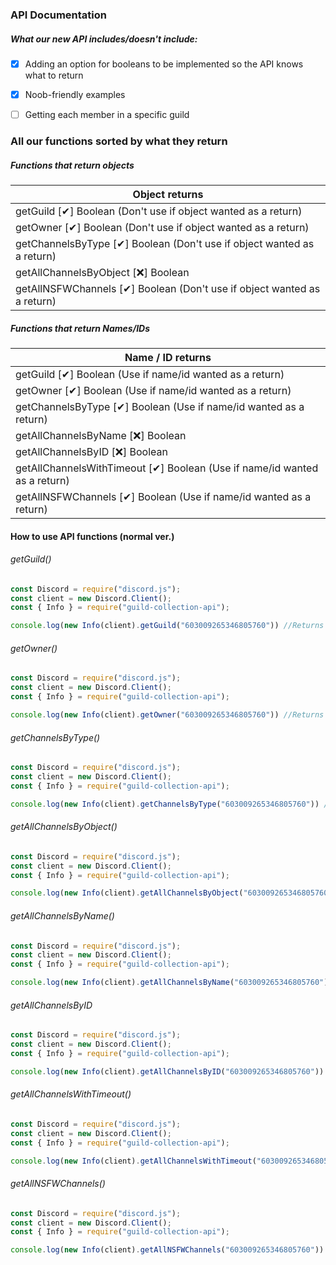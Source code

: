 ### API Documentation

##### What our new API includes/doesn't include:

- [x] Adding an option for booleans to be implemented so the API knows what to return
- [x] Noob-friendly examples
- [ ] Getting each member in a specific guild


### All our functions sorted by what they return

##### Functions that return objects

Object returns |
---------------|
getGuild [✔] Boolean (Don't use if object wanted as a return) |
getOwner [✔] Boolean (Don't use if object wanted as a return) |
getChannelsByType [✔] Boolean (Don't use if object wanted as a return) |
getAllChannelsByObject [❌] Boolean |
getAllNSFWChannels [✔] Boolean (Don't use if object wanted as a return) |


##### Functions that return Names/IDs

Name / ID returns |
------------------|
getGuild [✔] Boolean (Use if name/id wanted as a return) |
getOwner [✔] Boolean (Use if name/id wanted as a return) |
getChannelsByType [✔] Boolean (Use if name/id wanted as a return) |
getAllChannelsByName [❌] Boolean |
getAllChannelsByID [❌] Boolean | 
getAllChannelsWithTimeout [✔] Boolean (Use if name/id wanted as a return) |
getAllNSFWChannels [✔] Boolean (Use if name/id wanted as a return) |




#### How to use API functions (normal ver.)


###### getGuild()

```js
const Discord = require("discord.js");
const client = new Discord.Client();
const { Info } = require("guild-collection-api");

console.log(new Info(client).getGuild("603009265346805760")) //Returns the guild object without the boolean parameter supplied
```


###### getOwner()

```js
const Discord = require("discord.js");
const client = new Discord.Client();
const { Info } = require("guild-collection-api");

console.log(new Info(client).getOwner("603009265346805760")) //Returns the user object of the owner without the boolean parameter supplied
```


###### getChannelsByType()

```js
const Discord = require("discord.js");
const client = new Discord.Client();
const { Info } = require("guild-collection-api");

console.log(new Info(client).getChannelsByType("603009265346805760")) //Returns an object of each channel without the boolean parameter supplied
```


###### getAllChannelsByObject()

```js
const Discord = require("discord.js");
const client = new Discord.Client();
const { Info } = require("guild-collection-api");

console.log(new Info(client).getAllChannelsByObject("603009265346805760")) //Returns an object of each channel in the guild. Boolean isn't a viable parameter here
```


###### getAllChannelsByName()

```js
const Discord = require("discord.js");
const client = new Discord.Client();
const { Info } = require("guild-collection-api");

console.log(new Info(client).getAllChannelsByName("603009265346805760")) //Returns all channels in the guild by their name. Boolean isn't a viable parameter here
```


###### getAllChannelsByID

```js
const Discord = require("discord.js");
const client = new Discord.Client();
const { Info } = require("guild-collection-api");

console.log(new Info(client).getAllChannelsByID("603009265346805760")) //Returns all channels in the guild by their ID. Boolean isn't a viable parameter here
```

###### getAllChannelsWithTimeout()

```js
const Discord = require("discord.js");
const client = new Discord.Client();
const { Info } = require("guild-collection-api");

console.log(new Info(client).getAllChannelsWithTimeout("603009265346805760")) //Returns all channels that have a timeout, returns the object of each channel with no boolean parameter supplied
```


###### getAllNSFWChannels()

```js
const Discord = require("discord.js");
const client = new Discord.Client();
const { Info } = require("guild-collection-api");

console.log(new Info(client).getAllNSFWChannels("603009265346805760")) //Returns all nsfw channels returns the object of each channel with no boolean parameter supplied
```